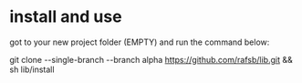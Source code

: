 # install and use

got to your new project folder (EMPTY) and run the command below: 

git clone --single-branch --branch alpha https://github.com/rafsb/lib.git && sh lib/install
